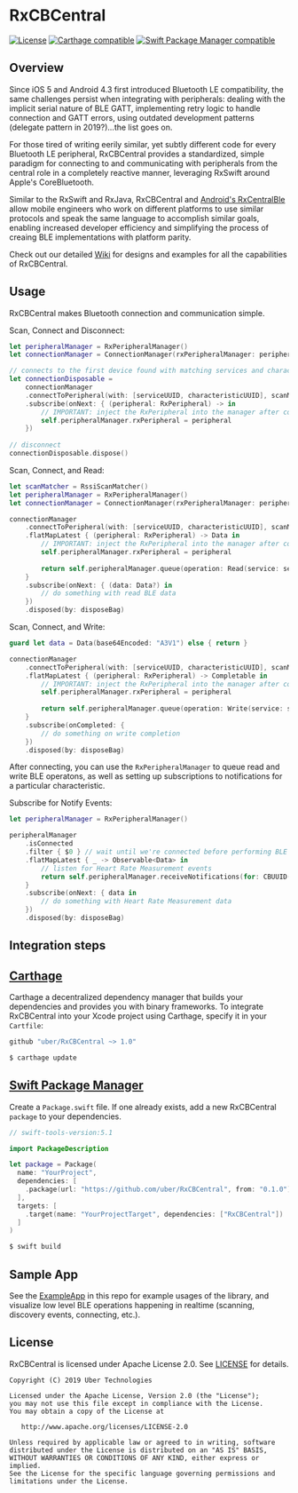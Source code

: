 # RxCBCentral
[![License](https://img.shields.io/badge/License-Apache%202.0-blue.svg)](https://opensource.org/licenses/Apache-2.0)
[![Carthage compatible](https://img.shields.io/badge/Carthage-compatible-4BC51D.svg?style=flat)](https://github.com/Carthage/Carthage) [![Swift Package Manager compatible](https://img.shields.io/badge/Swift%20Package%20Manager-compatible-brightgreen.svg)](https://github.com/apple/swift-package-manager)

## Overview

Since iOS 5 and Android 4.3 first introduced Bluetooth LE compatibility, the same challenges persist when integrating with peripherals: dealing with the implicit serial nature of BLE GATT, implementing retry logic to handle connection and GATT errors, using outdated development patterns (delegate pattern in 2019?)...the list goes on.

For those tired of writing eerily similar, yet subtly different code for every Bluetooth LE peripheral, RxCBCentral provides a standardized, simple paradigm for connecting to and communicating with peripherals from the central role in a completely reactive manner, leveraging RxSwift around Apple's CoreBluetooth.

Similar to the RxSwift and RxJava, RxCBCentral and [Android's RxCentralBle](https://github.com/uber/RxCentralBle/) allow mobile engineers who work on different platforms to use similar protocols and speak the same language to accomplish similar goals, enabling increased developer efficiency and simplifying the process of creaing BLE implementations with platform parity.

Check out our detailed [Wiki](https://github.com/uber/RxCBCentral/wiki) for designs and examples for all the capabilities of RxCBCentral.


## Usage

RxCBCentral makes Bluetooth connection and communication simple.

Scan, Connect and Disconnect:
```swift
let peripheralManager = RxPeripheralManager()
let connectionManager = ConnectionManager(rxPeripheralManager: peripheralManager, queue: nil, options: nil)

// connects to the first device found with matching services and characteristics
let connectionDisposable = 
    connectionManager
    .connectToPeripheral(with: [serviceUUID, characteristicUUID], scanMatcher: nil)
    .subscribe(onNext: { (peripheral: RxPeripheral) -> in
        // IMPORTANT: inject the RxPeripheral into the manager after connecting
        self.peripheralManager.rxPeripheral = peripheral
    })
    
// disconnect
connectionDisposable.dispose()
```

Scan, Connect, and Read:
```swift
let scanMatcher = RssiScanMatcher()
let peripheralManager = RxPeripheralManager()
let connectionManager = ConnectionManager(rxPeripheralManager: peripheralManager, queue: nil, options: nil)

connectionManager
    .connectToPeripheral(with: [serviceUUID, characteristicUUID], scanMatcher: scanMatcher)  // connect to closest peripheral using RSSI
    .flatMapLatest { (peripheral: RxPeripheral) -> Data in
        // IMPORTANT: inject the RxPeripheral into the manager after connecting
        self.peripheralManager.rxPeripheral = peripheral
        
        return self.peripheralManager.queue(operation: Read(service: serviceUUID, characteristic: characteristicUUID))
    }
    .subscribe(onNext: { (data: Data?) in
        // do something with read BLE data
    })
    .disposed(by: disposeBag)
```

Scan, Connect, and Write:
```swift
guard let data = Data(base64Encoded: "A3V1") else { return }

connectionManager
    .connectToPeripheral(with: [serviceUUID, characteristicUUID], scanMatcher: nil)
    .flatMapLatest { (peripheral: RxPeripheral) -> Completable in
        // IMPORTANT: inject the RxPeripheral into the manager after connecting
        self.peripheralManager.rxPeripheral = peripheral
        
        return self.peripheralManager.queue(operation: Write(service: serviceUUID, characteristic: characteristicUUID, data: data))
    }
    .subscribe(onCompleted: {
        // do something on write completion
    })
    .disposed(by: disposeBag)
```

After connecting, you can use the `RxPeripheralManager` to queue read and write BLE operatons, as well as setting up subscriptions to notifications for a particular characteristic.

Subscribe for Notify Events:
```swift
let peripheralManager = RxPeripheralManager()

peripheralManager
    .isConnected
    .filter { $0 } // wait until we're connected before performing BLE operations
    .flatMapLatest { _ -> Observable<Data> in
        // listen for Heart Rate Measurement events
        return self.peripheralManager.receiveNotifications(for: CBUUID(string: "2A37"))
    }
    .subscribe(onNext: { data in
        // do something with Heart Rate Measurement data
    })
    .disposed(by: disposeBag)
```

## Integration steps

## [Carthage](https://github.com/Carthage/Carthage)

Carthage a decentralized dependency manager that builds your dependencies and provides you with binary frameworks.
To integrate RxCBCentral into your Xcode project using Carthage, specify it in your `Cartfile`:
```swift
github "uber/RxCBCentral ~> 1.0"
```
```bash
$ carthage update
```

## [Swift Package Manager](https://github.com/apple/swift-package-manager)
Create a `Package.swift` file. If one already exists, add a new RxCBCentral `package` to your dependencies.

```swift
// swift-tools-version:5.1

import PackageDescription

let package = Package(
  name: "YourProject",
  dependencies: [
    .package(url: "https://github.com/uber/RxCBCentral", from: "0.1.0")
  ],
  targets: [
    .target(name: "YourProjectTarget", dependencies: ["RxCBCentral"])
  ]
)
```

```bash
$ swift build
```

## Sample App

See the [ExampleApp](https://github.com/uber/RxCBCentral/tree/master/ExampleApp) in this repo for example usages of the library, and visualize low level BLE operations happening in realtime (scanning, discovery events, connecting, etc.).

## License 

RxCBCentral is licensed under Apache License 2.0. See [LICENSE](LICENSE.txt) for details.

    Copyright (C) 2019 Uber Technologies

    Licensed under the Apache License, Version 2.0 (the "License");
    you may not use this file except in compliance with the License.
    You may obtain a copy of the License at

       http://www.apache.org/licenses/LICENSE-2.0

    Unless required by applicable law or agreed to in writing, software
    distributed under the License is distributed on an "AS IS" BASIS,
    WITHOUT WARRANTIES OR CONDITIONS OF ANY KIND, either express or implied.
    See the License for the specific language governing permissions and
    limitations under the License.
